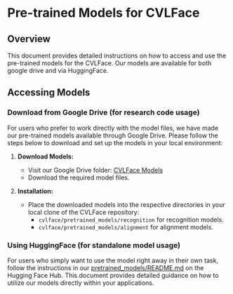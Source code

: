 # Pre-trained Models for CVLFace

## Overview

This document provides detailed instructions on how to access and use the pre-trained models for the CVLFace. 
Our models are available for both google drive and via HuggingFace.

## Accessing Models

### Download from Google Drive (for research code usage)

For users who prefer to work directly with the model files, we have made our pre-trained models available through Google Drive. Please follow the steps below to download and set up the models in your local environment:

1. **Download Models:**
   - Visit our Google Drive folder: [CVLFace Models](https://drive.google.com/drive/folders/1HoCDPRc-6J1xPDViIWleks_fn3FUUdrq?usp=drive_link)
   - Download the required model files.

2. **Installation:**
   - Place the downloaded models into the respective directories in your local clone of the CVLFace repository:
     - `cvlface/pretrained_models/recognition` for recognition models.
     - `cvlface/pretrained_models/alignment` for alignment models.

### Using HuggingFace (for standalone model usage)

For users who simply want to use the model right away in their own task, follow the instructions in our [pretrained_models/README.md](cvlface/pretrained_models/README.md) on the Hugging Face Hub. This document provides detailed guidance on how to utilize our models directly within your applications.